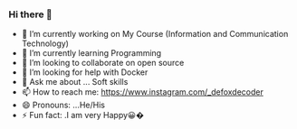 ### Hi there 👋



- 🔭 I’m currently working on My Course (Information and Communication Technology)
- 🌱 I’m currently learning Programming
- 👯 I’m looking to collaborate on open source
- 🤔 I’m looking for help with Docker
- 💬 Ask me about ... Soft skills
- 📫 How to reach me: https://www.instagram.com/_defoxdecoder
- 😄 Pronouns: ...He/His
- ⚡ Fun fact: .I am very Happy😀�

